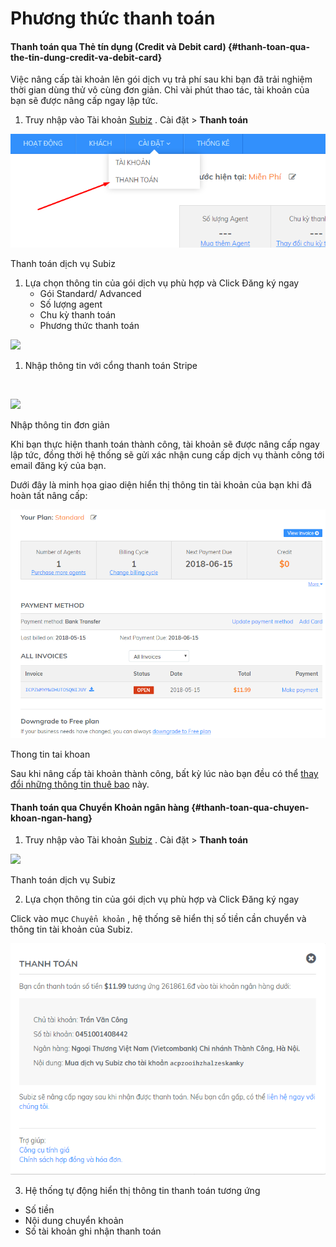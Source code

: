 # Phương thức thanh toán



#### Thanh toán qua Thẻ tín dụng \(Credit và Debit card\) {#thanh-toan-qua-the-tin-dung-credit-va-debit-card}

Việc nâng cấp tài khoản lên gói dịch vụ trả phí sau khi bạn đã trải nghiệm thời gian dùng thử vô cùng đơn giản. Chỉ vài phút thao tác, tài khoản của bạn sẽ được nâng cấp ngay lập tức.

1. Truy nhập vào Tài khoản [Subiz](https://app.subiz.com/login?redirect=%2Factivities%2F) . Cài đặt &gt; **Thanh toán**

![](../../.gitbook/assets/image%20%286%29.png)

Thanh toán dịch vụ Subiz

1. Lựa chọn thông tin của gói dịch vụ phù hợp và Click Đăng ký ngay
   * Gói Standard/ Advanced
   * Số lượng agent
   * Chu kỳ thanh toán
   * Phương thức thanh toán

![](https://blobscdn.gitbook.com/v0/b/gitbook-28427.appspot.com/o/assets%2F-LCRbjdXGv2cwmZzEDgK%2F-LCTANvNkJbiNGe8RoxN%2F-LCTCr0SXH_VVwlfdNzQ%2Fimage.png?alt=media&token=223342ed-bc54-4802-8799-6dcfb5769141)

1. Nhập thông tin với cổng thanh toán Stripe

   ​

![](https://blobscdn.gitbook.com/v0/b/gitbook-28427.appspot.com/o/assets%2F-LCRbjdXGv2cwmZzEDgK%2F-LCWVL3x5rRiY79oklA8%2F-LCWVNR49S0fAYqOv8Zt%2Fimage.png?alt=media&token=deec323e-b8ea-45c9-8161-d84e0ff88251)

Nhập thông tin đơn giản

Khi bạn thực hiện thanh toán thành công, tài khoản sẽ được nâng cấp ngay lập tức, đồng thời hệ thống sẽ gửi xác nhận cung cấp dịch vụ thành công tới email đăng ký của bạn.

Dưới đây là minh họa giao diện hiển thị thông tin tài khoản của bạn khi đã hoàn tất nâng cấp:

![](../../.gitbook/assets/image%20%281%29.png)

Thong tin tai khoan

Sau khi nâng cấp tài khoản thành công, bất kỳ lúc nào bạn đều có thể [thay đổi những thông tin thuê bao](https://docs.subiz.com/quan-ly-thong-tin-goi-dich-vu/) này.

#### Thanh toán qua Chuyển Khoản ngân hàng  {#thanh-toan-qua-chuyen-khoan-ngan-hang}

1. Truy nhập vào Tài khoản [Subiz](https://app.subiz.com/login?redirect=%2Factivities%2F) . Cài đặt &gt; **Thanh toán**

![](https://blobscdn.gitbook.com/v0/b/gitbook-28427.appspot.com/o/assets%2F-LCRbjdXGv2cwmZzEDgK%2F-LCTANvNkJbiNGe8RoxN%2F-LCTCSH5HMPeW78hYiZr%2Fimage.png?alt=media&token=7ffca1f1-1c9d-4df1-98de-87f1e23c9934)

Thanh toán dịch vụ Subiz

2. Lựa chọn thông tin của gói dịch vụ phù hợp và Click Đăng ký ngay

Click vào mục `Chuyển khoản` , hệ thống sẽ hiển thị số tiền cần chuyển và thông tin tài khoản của Subiz.

![Thanh to&#xE1;n chuy&#x1EC3;n kho&#x1EA3;n](../../.gitbook/assets/thanh-toan-chuyen-khoan.png)

3. Hệ thống tự động hiển thị thông tin thanh toán tương ứng

* Số tiền
* Nội dung chuyển khoản
* Số tài khoản ghi nhận thanh toán

